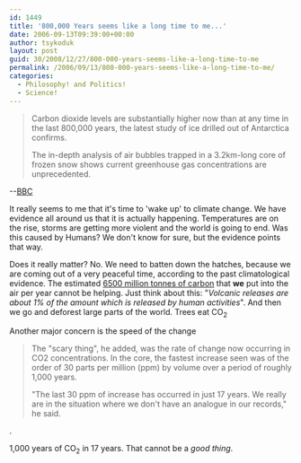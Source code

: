 ```yaml
---
id: 1449
title: '800,000 Years seems like a long time to me...'
date: 2006-09-13T09:39:00+00:00
author: tsykoduk
layout: post
guid: 30/2008/12/27/800-000-years-seems-like-a-long-time-to-me
permalink: /2006/09/13/800-000-years-seems-like-a-long-time-to-me/
categories:
  - Philosophy! and Politics!
  - Science!
---
```

<blockquote><p>Carbon dioxide levels are substantially higher now than at any time in the last 800,000 years, the latest study of ice drilled out of Antarctica confirms.</p>

<p>The in-depth analysis of air bubbles trapped in a 3.2km-long core of frozen snow shows current greenhouse gas concentrations are unprecedented.</p></blockquote>

<p>--<a href="http://news.bbc.co.uk/1/hi/sci/tech/5314592.stm">BBC</a></p>

<p> It really seems to me that it's time to 'wake up' to climate change. We have evidence all around us that it is actually happening. Temperatures are on the rise, storms are getting more violent and the world is going to end. Was this caused by Humans? We don't know for sure, but the evidence points that way.</p>

<p> Does it really matter? No. We need to batten down the hatches, because we are coming out of a very peaceful time, according to the past climatological evidence. The estimated <a href="http://en.wikipedia.org/wiki/Carbon_dioxide#Concentrations_of_CO2_in_atmosphere">6500 million tonnes of carbon</a> that <b>we</b> put into the air per year cannot be helping. Just think about this: "<i>Volcanic releases are about 1% of the amount which is released by human activities</i>". And then we go and deforest large parts of the world. Trees eat CO<sub>2</sub></p>

<p> Another major concern is the speed of the change</p>

<blockquote><p>The "scary thing", he added, was the rate of change now occurring in CO2 concentrations. In the core, the fastest increase seen was of the order of 30 parts per million (ppm) by volume over a period of roughly 1,000 years.</p>

<p>"The last 30 ppm of increase has occurred in just 17 years. We really are in the situation where we don't have an analogue in our records," he said.</p></blockquote>.

1,000 years of CO<sub>2</sub> in 17 years. That cannot be a <i>good thing</i>.